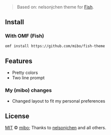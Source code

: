 
> Based on: nelsonjchen theme for [Fish][nelsonjchen].

## Install

### With OMF (Fish)
```bash
omf install https://github.com/mibo/fish-theme
```

## Features

  * Pretty colors
  * Two line prompt

### My (mibo) changes
  
  * Changed layout to fit my personal preferences

## License

[MIT][mit] © [mibo][author]; Thanks to [nelsonjchen][] and all others.


[mit]:            http://opensource.org/licenses/MIT
[author]:         http://github.com/mibo
[nelsonjchen]:    https://github.com/nelsonjchen/omf-theme-nelsonjchen

